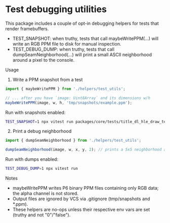 # Test debugging utilities

This package includes a couple of opt-in debugging helpers for tests that render framebuffers.

- TEST_SNAPSHOT: when truthy, tests that call maybeWritePPM(...) will write an RGB PPM file to disk for manual inspection.
- TEST_DEBUG_DUMP: when truthy, tests that call dumpSeamNeighborhood(...) will print a small ASCII neighborhood around a pixel to the console.

Usage

1) Write a PPM snapshot from a test

```ts path=null start=null
import { maybeWritePPM } from './helpers/test_utils';

// ... after you have `image: Uint8Array` and its dimensions w/h
maybeWritePPM(image, w, h, 'tmp/snapshots/example.ppm');
```

Run with snapshots enabled:

```bash path=null start=null
TEST_SNAPSHOT=1 npx vitest run packages/core/tests/title_dl_hle_draw_tex_formats.test.ts
```

2) Print a debug neighborhood

```ts path=null start=null
import { dumpSeamNeighborhood } from './helpers/test_utils';

dumpSeamNeighborhood(image, w, x, y, 2); // prints a 5x5 neighborhood around (x,y)
```

Run with dumps enabled:

```bash path=null start=null
TEST_DEBUG_DUMP=1 npx vitest run
```

Notes

- maybeWritePPM writes P6 binary PPM files containing only RGB data; the alpha channel is not stored.
- Output files are ignored by VCS via .gitignore (tmp/snapshots and *.ppm).
- These helpers are no-ops unless their respective env vars are set (truthy and not "0"/"false").

